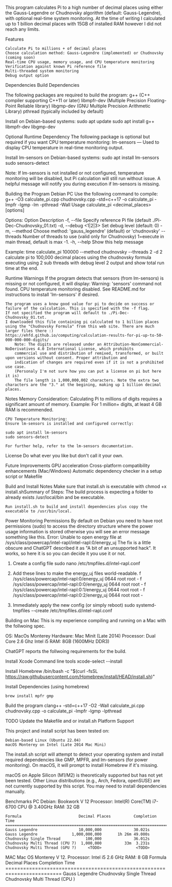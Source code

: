 This program calculates Pi to a high number of decimal places using either the Gauss-Legendre or Chudnovsky algorithm (default: Gauss-Legendre), with optional real-time system monitoring. At the time of writing I calculated up to 1 billion decimal places with 15GB of installed RAM however I did not reach any limits.

Features

    Calculate Pi to millions + of decimal places
    Choose calculation method: Gauss-Legendre (implemented) or Chudnovsky (coming soon)
    Real-time CPU usage, memory usage, and CPU temperature monitoring
    Verification against known Pi reference file
    Multi-threaded system monitoring
    Debug output option

Dependencies
Build Dependencies

The following packages are required to build the program:
    g++ (C++ compiler supporting C++11 or later)
    libmpfr-dev (Multiple Precision Floating-Point Reliable library)
    libgmp-dev (GNU Multiple Precision Arithmetic Library)
    pthread (typically included by default)

Install on Debian-based systems:
    sudo apt update
    sudo apt install g++ libmpfr-dev libgmp-dev

Optional Runtime Dependency
    The following package is optional but required if you want CPU temperature monitoring:
    lm-sensors — Used to display CPU temperature in real-time monitoring output.

Install lm-sensors on Debian-based systems:
    sudo apt install lm-sensors
    sudo sensors-detect

Note:
If lm-sensors is not installed or not configured, temperature monitoring will be disabled, but Pi calculation will still run without issue.
A helpful message will notify you during execution if lm-sensors is missing.

Building the Program
Debian PC
Use the following command to compile:
    g++ -O3 calculate_pi.cpp chudnovsky.cpp -std=c++17 -o calculate_pi -lmpfr -lgmp -lm -pthread -Wall
Usage
    calculate_pi <decimal_places> [options]

Options:
Option	Description
  -f, --file <filename>        Specify reference Pi file (default ./Pi-Dec-Chudnovsky_01.txt) 
  -d, --debug <1|2|3>          Set debug level (default: 0)
  -m, --method <name>          Choose method: 'gauss_legendre' (default) or 'chudnovsky'
      --threads <count>        Number of threads to use (valid only for Chudnovsky) 1=execute in main thread, default is max -1.
  -h, --help                   Show this help message

    
Example:
    time calculate_pi 100000 --method chudnovsky --threads 2  -d 2
    calculate pi to 100,000 decimal places using the chudnovsky formula executing using 2 sub threads with debug level 2 output
    and show total run time at the end.

Runtime Warnings
    If the program detects that sensors (from lm-sensors) is missing or not configured, it will display:
    Warning: 'sensors' command not found. CPU temperature monitoring disabled.
    See README.md for instructions to install 'lm-sensors' if desired.

    The program uses a know good value for pi to decide on success or failure of the calculation. This is specified with the -f flag.
    If not specified the program will default to ./Pi-Dec-Chudnovsky_01.txt.
    I downloaded this file containing pi calculated to 1 billion places using the "Chudnovsky Formula" from this web site. There are much larger files there :)
    https://ehfd.github.io/computing/calculation-results-for-pi-up-to-50-000-000-000-digits/
        Note: The digits are released under an Attribution-NonCommercial-NoDerivatives 4.0 International License, which prohibits 
        commercial use and distribution of remixed, transformed, or built upon versions without consent. Proper attribution and 
        indication of changes are required even if it is not a prohibited use case.
        (Personaly I'm not sure how you can put a license on pi but here it is)
        The file length is 1,000,000,002 characters. Note the extra two characters are the "3." at the begining, making up 1 billion decimal places.
        
Notes
    Memory Consideration:
    Calculating Pi to millions of digits requires a significant amount of memory.
    Example: For 1 million+ digits, at least 4 GB RAM is recommended.

    CPU Temperature Monitoring:
    Ensure lm-sensors is installed and configured correctly:

    sudo apt install lm-sensors
    sudo sensors-detect

    For further help, refer to the lm-sensors documentation.

License
    Do what ever you like but don't call it your own.

Future Improvements
    GPU acceleration 
    Cross-platform compatibility enhancements (Mac/Windows)
    Automatic dependency checker in a setup script or Makefile

Build and Install Notes
Make sure that install.sh is executable with chmod +x install.shSummary of Steps:
The build process is expecting a folder to already exists /usr/local/bin and be executable.

    Run install.sh to build and install dependencies plus copy the executable to /usr/bin/local.

Power Monitoring Permissions
By default on Debian you need to have root permissions (sudo) to access the directory
structure where the power usage information is stored otherwise you will see an error 
message something like this.
Error: Unable to open energy file at /sys/class/powercap/intel-rapl/intel-rapl:0/energy_uj
The fix is a little obscure and ChatGPT described it as "A bit of an unsupported hack".
It works, so here it is so you can decide it you use it or not.

1. Create a config file
sudo nano /etc/tmpfiles.d/intel-rapl.conf

2. Add these lines to make the energy_uj files world-readable.
f /sys/class/powercap/intel-rapl:0/energy_uj 0644 root root -
f /sys/class/powercap/intel-rapl:0:0/energy_uj 0644 root root -
f /sys/class/powercap/intel-rapl:0:1/energy_uj 0644 root root -
f /sys/class/powercap/intel-rapl:0:2/energy_uj 0644 root root -

3. Immediately apply the new config (or simply reboot) 
sudo systemd-tmpfiles --create /etc/tmpfiles.d/intel-rapl.conf


Building on Mac
This is my experience compiling and running on a Mac with the follwoing spec.

OS:		MacOs Monterey
Hardware:	Mac Minit (Late 2014)
Processor:	Dual Core 2.6 Ghz Intel i5
RAM:		8GB (1600MHz DDR3)

ChatGPT reports the follwoing requirements for the build.

Install Xcode Command line tools
	xcode-select --install

Install Homebrew
	/bin/bash -c "$(curl -fsSL https://raw.githubusercontent.com/Homebrew/install/HEAD/install.sh)"

Install Dependencies (using homebrew)

	brew install mpfr gmp

Build the program
	clang++ -std=c++17 -O2 -Wall calculate_pi.cpp chudnovsky.cpp -o calculate_pi -lmpfr -lgmp -lpthread

TODO Update the Makefile and or install.sh
Platform Support

This project and install script has been tested on:

    Debian-based Linux (Ubuntu 22.04)
    macOS Monterey on Intel (Late 2014 Mac Mini)

The install.sh script will attempt to detect your operating system and install required dependencies like GMP, MPFR, and lm-sensors (for power monitoring). On macOS, it will prompt to install Homebrew if it's missing.

macOS on Apple Silicon (M1/M2) is theoretically supported but has not yet been tested.
Other Linux distributions (e.g., Arch, Fedora, openSUSE) are not currently supported by this script. You may need to install dependencies manually.

Benchmarks
PC
    Debian:     Bookwork V 12
    Processor:  Intel(R) Core(TM) i7-6700 CPU @ 3.40GHz 
    RAM:        32 GB
    
    Formula                         Decimal Places          Completion Time
    =========================================================================
    Gauss Legendre                  10,000,000              30.021s
    Gauss Legendre               1,000,000,000       1h 26m 49.000s
    Chudnovsky Single Thread           100,000              36.012s
    Chudnovsky Multi Thread (CPU 7)  1,000,000          33m  3.231s
    Chudnovsky Multi Thread (GPU ?)     <TODO>               <TODO>

MAC
    Mac OS Monterey V 12.
    Processor:  Intel i5 2.6 GHz
    RAM:        8 GB 
    Formula                        Decimal Places          Completion Time
    =========================================================================
    Gauss Legendre
    Chudnovsky Single Thread
    Chudnovsky Multi Thread (CPU )

